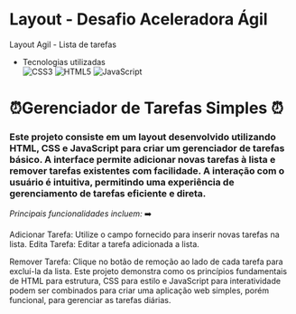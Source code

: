 # Layout - Desafio Aceleradora Ágil
Layout Agil - Lista de tarefas

* Tecnologias utilizadas <br>
![CSS3](https://img.shields.io/badge/css3-%231572B6.svg?style=flat-square&logo=css3&logoColor=pink)
![HTML5](https://img.shields.io/badge/html5-%23E34F26.svg?style=flat-square&logo=html5&logoColor=pink)
![JavaScript](https://img.shields.io/badge/javascript-%23323330.svg?style=flat-square&logo=javascript&logoColor=pink)


# ⏰Gerenciador de Tarefas Simples ⏰
### Este projeto consiste em um layout desenvolvido utilizando HTML, CSS e JavaScript para criar um gerenciador de tarefas básico. A interface permite adicionar novas tarefas à lista e remover tarefas existentes com facilidade. A interação com o usuário é intuitiva, permitindo uma experiência de gerenciamento de tarefas eficiente e direta.

_Principais funcionalidades incluem:_ ➡️

Adicionar Tarefa: Utilize o campo fornecido para inserir novas tarefas na lista.
Edita Tarefa: Editar a tarefa adicionada a lista.

Remover Tarefa: Clique no botão de remoção ao lado de cada tarefa para excluí-la da lista.
Este projeto demonstra como os princípios fundamentais de HTML para estrutura, CSS para estilo e JavaScript para interatividade podem ser combinados para criar uma aplicação web simples, porém funcional, para gerenciar as tarefas diárias.
